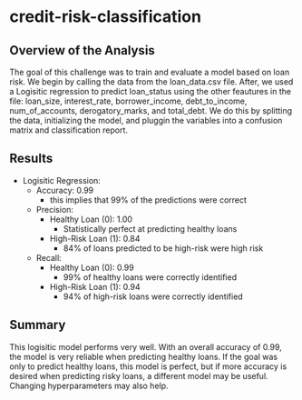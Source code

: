 # credit-risk-classification

## Overview of the Analysis
The goal of this challenge was to train and evaluate a model based on loan risk. We begin by calling the data from the loan_data.csv file. After, we used a Logisitic regression to predict loan_status using the other feautures in the file: loan_size, interest_rate, borrower_income, debt_to_income, num_of_accounts, derogatory_marks, and total_debt. We do this by splitting the data, initializing the model, and pluggin the variables into a confusion matrix and classification report.

## Results
* Logisitic Regression:
    * Accuracy: 0.99 
      * this implies that 99% of the predictions were correct
    * Precision:
      * Healthy Loan (0): 1.00
        * Statistically perfect at predicting healthy loans
      * High-Risk Loan (1): 0.84
        * 84% of loans predicted to be high-risk were high risk
    * Recall:
      * Healthy Loan (0): 0.99
        * 99% of healthy loans were correctly identified
      * High-Risk Loan (1): 0.94
        * 94% of high-risk loans were correctly identified

## Summary
This logisitic model performs very well. With an overall accuracy of 0.99, the model is very reliable when predicting healthy loans. If the goal was only to predict healthy loans, this model is perfect, but if more accuracy is desired when predicting risky loans, a different model may be useful. Changing hyperparameters may also help.